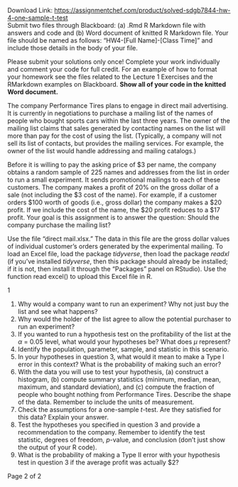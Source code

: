 Download Link: https://assignmentchef.com/product/solved-sdgb7844-hw-4-one-sample-t-test
<br>
Submit two files through Blackboard: (a) .Rmd R Markdown file with answers and code and (b) Word document of knitted R Markdown file. Your file should be named as follows: “HW4-[Full Name]-[Class Time]” and include those details in the body of your file.

Please submit your solutions only once! Complete your work individually and comment your code for full credit. For an example of how to format your homework see the files related to the Lecture 1 Exercises and the RMarkdown examples on Blackboard. <strong>Show all of your code in the knitted Word document.</strong>

The company Performance Tires plans to engage in direct mail advertising. It is currently in negotiations to purchase a mailing list of the names of people who bought sports cars within the last three years. The owner of the mailing list claims that sales generated by contacting names on the list will more than pay for the cost of using the list. (Typically, a company will not sell its list of contacts, but provides the mailing services. For example, the owner of the list would handle addressing and mailing catalogs.)

Before it is willing to pay the asking price of $3 per name, the company obtains a random sample of 225 names and addresses from the list in order to run a small experiment. It sends promotional mailings to each of these customers. The company makes a profit of 20% on the gross dollar of a sale (not including the $3 cost of the name). For example, if a customer orders $100 worth of goods (i.e., gross dollar) the company makes a $20 profit. If we include the cost of the name, the $20 profit reduces to a $17 profit. Your goal is this assignment is to answer the question: Should the company purchase the mailing list?

Use the file “direct mail.xlsx.” The data in this file are the gross dollar values of individual customer’s orders generated by the experimental mailing. To load an Excel file, load the package <em>tidyverse</em>, then load the package <em>readxl </em>(if you’ve installed <em>tidyverse</em>, then this package should already be installed; if it is not, then install it through the “Packages” panel on RStudio). Use the function read excel() to upload this Excel file in R.

1

<ol>

 <li>Why would a company want to run an experiment? Why not just buy the list and see what happens?</li>

 <li>Why would the holder of the list agree to allow the potential purchaser to run an experiment?</li>

 <li>If you wanted to run a hypothesis test on the profitability of the list at the <em>α </em>= 0<em>.</em>05 level, what would your hypotheses be? What does <em>µ </em>represent?</li>

 <li>Identify the population, parameter, sample, and statistic in this scenario.</li>

 <li>In your hypotheses in question 3, what would it mean to make a Type I error in this context? What is the probability of making such an error?</li>

 <li>With the data you will use to test your hypothesis, (a) construct a histogram, (b) compute summary statistics (minimum, median, mean, maximum, and standard deviation), and (c) compute the fraction of people who bought nothing from Performance Tires. Describe the shape of the data. Remember to include the units of measurement.</li>

 <li>Check the assumptions for a one-sample <em>t</em>-test. Are they satisfied for this data? Explain your answer.</li>

 <li>Test the hypotheses you specified in question 3 and provide a recommendation to the company. Remember to identify the test statistic, degrees of freedom, <em>p</em>-value, and conclusion (don’t just show the output of your R code).</li>

 <li>What is the probability of making a Type II error with your hypothesis test in question 3 if the average profit was actually $2?</li>

</ol>

Page 2 of 2